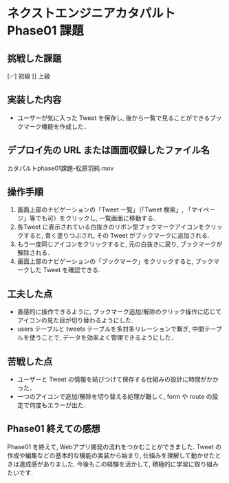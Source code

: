 # ネクストエンジニアカタパルト Phase01 課題

## 挑戦した課題

[✅] 初級
[] 上級

## 実装した内容

- ユーザーが気に入った Tweet を保存し, 後から一覧で見ることができるブックマーク機能を作成した．

## デプロイ先の URL または画面収録したファイル名

カタパルトphase01課題-松原羽純.mov

## 操作手順

1. 画面上部のナビゲーションの「Tweet 一覧」（「Tweet 検索」, 「マイページ」等でも可）をクリックし, 一覧画面に移動する．
2. 各Tweet に表示されている白抜きのリボン型ブックマークアイコンをクリックすると, 青く塗りつぶされ, その Tweet がブックマークに追加される.
3. もう一度同じアイコンをクリックすると, 元の白抜きに戻り, ブックマークが解除される．
4. 画面上部のナビゲーションの「ブックマーク」をクリックすると, ブックマークした Tweet を確認できる.

## 工夫した点

- 直感的に操作できるように, ブックマーク追加/解除のクリック操作に応じてアイコンの見た目が切り替わるようにした.
- users テーブルと tweets テーブルを多対多リレーションで繋ぎ, 中間テーブルを使うことで, データを効率よく管理できるようにした．

## 苦戦した点

- ユーザーと Tweet の情報を結びつけて保存する仕組みの設計に時間がかかった．
- 一つのアイコンで追加/解除を切り替える処理が難しく, form や route の設定で何度もエラーが出た.

## Phase01 終えての感想

Phase01 を終えて, Webアプリ開発の流れをつかむことができました. Tweet の作成や編集などの基本的な機能の実装から始まり, 仕組みを理解して動かせたときは達成感がありました. 今後もこの経験を活かして, 積極的に学習に取り組みたいです.